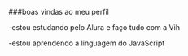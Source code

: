 ###boas vindas ao meu perfil

-estou estudando pelo Alura e faço tudo com a Vih

-estou aprendendo a linguagem do JavaScript
